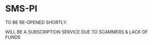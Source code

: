SMS-PI
======

TO BE RE-OPENED SHORTLY.

WILL BE A SUBSCRIPTION SERVICE DUE TO SCAMMERS & LACK OF FUNDS
